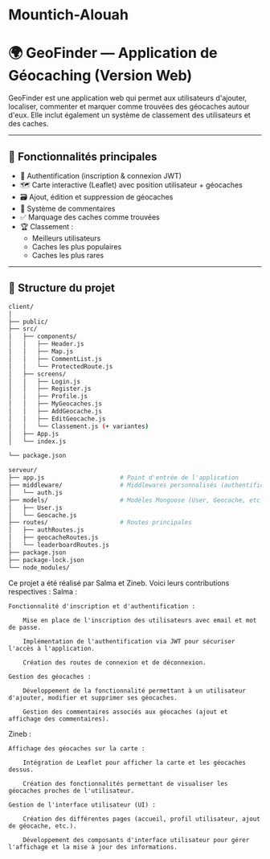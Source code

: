 # Mountich-Alouah
# 🌍 GeoFinder — Application de Géocaching (Version Web)

GeoFinder est une application web qui permet aux utilisateurs d'ajouter, localiser, commenter et marquer comme trouvées des géocaches autour d'eux. Elle inclut également un système de classement des utilisateurs et des caches.

---

## 🚀 Fonctionnalités principales

- 🔐 Authentification (inscription & connexion JWT)
- 🗺️ Carte interactive (Leaflet) avec position utilisateur + géocaches
- 🗃️ Ajout, édition et suppression de géocaches
- 💬 Système de commentaires
- ✅ Marquage des caches comme trouvées
- 🏆 Classement :
  - Meilleurs utilisateurs
  - Caches les plus populaires
  - Caches les plus rares

---

## 📁 Structure du projet

```bash
client/
│
├── public/
├── src/
│   ├── components/
│   │   ├── Header.js
│   │   ├── Map.js
│   │   ├── CommentList.js
│   │   └── ProtectedRoute.js
│   ├── screens/
│   │   ├── Login.js
│   │   ├── Register.js
│   │   ├── Profile.js
│   │   ├── MyGeocaches.js
│   │   ├── AddGeocache.js
│   │   ├── EditGeocache.js
│   │   └── Classement.js (+ variantes)
│   ├── App.js
│   └── index.js

└── package.json

serveur/
├── app.js                     # Point d'entrée de l'application
├── middleware/                # Middlewares personnalisés (authentification JWT, erreurs)
│   └── auth.js
├── models/                    # Modèles Mongoose (User, Geocache, etc.)
│   ├── User.js
│   └── Geocache.js
├── routes/                    # Routes principales
│   ├── authRoutes.js
│   ├── geocacheRoutes.js
│   └── leaderboardRoutes.js
├── package.json
├── package-lock.json
└── node_modules/
```

Ce projet a été réalisé par Salma et Zineb. Voici leurs contributions respectives :
Salma :

    Fonctionnalité d'inscription et d'authentification :

        Mise en place de l'inscription des utilisateurs avec email et mot de passe.

        Implémentation de l'authentification via JWT pour sécuriser l'accès à l'application.

        Création des routes de connexion et de déconnexion.

    Gestion des géocaches :

        Développement de la fonctionnalité permettant à un utilisateur d'ajouter, modifier et supprimer ses géocaches.

        Gestion des commentaires associés aux géocaches (ajout et affichage des commentaires).

Zineb :

    Affichage des géocaches sur la carte :

        Intégration de Leaflet pour afficher la carte et les géocaches dessus.

        Création des fonctionnalités permettant de visualiser les géocaches proches de l'utilisateur.

    Gestion de l'interface utilisateur (UI) :

        Création des différentes pages (accueil, profil utilisateur, ajout de géocache, etc.).

        Développement des composants d'interface utilisateur pour gérer l'affichage et la mise à jour des informations.


